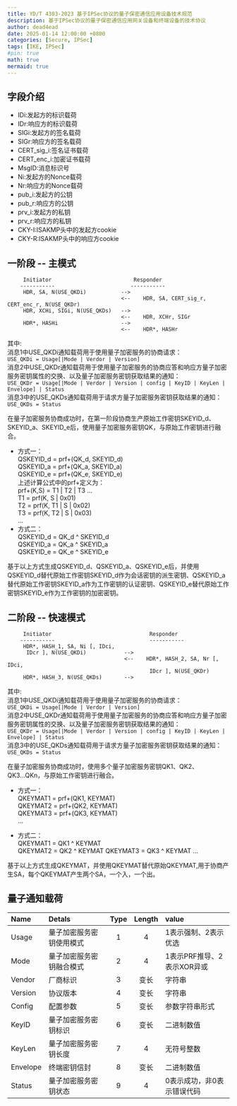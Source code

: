 ```yaml
---
title: YD/T 4303-2023 基于IPSec协议的量子保密通信应用设备技术规范
description: 基于IPSec协议的量子保密通信应用网关设备和终端设备的技术协议
author: dead4ead
date: 2025-01-14 12:00:00 +0800
categories: [Secure, IPSec]
tags: [IKE, IPSec]
#pin: true
math: true
mermaid: true
---
```


## 字段介绍
- IDi:发起方的标识载荷  
- IDr:响应方的标识载荷  
- SIGi:发起方的签名载荷  
- SIGr:响应方的签名载荷  
- CERT_sig_i:签名证书载荷  
- CERT_enc_i:加密证书载荷  
- MsgID:消息标识号  
- Ni:发起方的Nonce载荷  
- Nr:响应方的Nonce载荷  
- pub_i:发起方的公钥  
- pub_r:响应方的公钥  
- prv_i:发起方的私钥  
- prv_r:响应方的私钥  
- CKY-I:ISAKMP头中的发起方cookie  
- CKY-R:ISAKMP头中的响应方cookie  
  
## 一阶段 -- 主模式

```
     Initiator                          Responder  
    -----------                        -----------  
     HDR, SA, N(USE_QKDi)           -->  
                                    <--    HDR, SA, CERT_sig_r, CERT_enc_r, N(USE_QKDr)    
     HDR, XCHi, SIGi, N(USE_QKDs)   -->  
                                    <--    HDR, XCHr, SIGr  
     HDR*, HASHi                    -->  
                                    <--    HDR*, HASHr
```
其中:  
消息1中USE_QKDi通知载荷用于使用量子加密服务的协商请求：  
`USE_QKDi = Usage[|Mode | Verdor | Version]`  
消息2中USE_QKDr通知载荷用于使用量子加密服务的协商应答和响应方量子加密服务密钥属性的交换、以及量子加密服务密钥获取结果的通知：  
`USE_QKDr = Usage[|Mode | Verdor | Version | config | KeyID | KeyLen | Envelope] | Status`  
消息3中的USE_QKDs通知载荷用于请求方量子加密服务密钥获取结果的通知：  
`USE_QKDs = Status`  

在量子加密服务协商成功时，在第一阶段协商生产原始工作密钥SKEYID_d、SKEYID_a、SKEYID_e后，使用量子加密服务密钥QK，与原始工作密钥进行融合。  

* 方式一：  
QSKEYID_d = prf+(QK_d, SKEYID_d)  
QSKEYID_a = prf+(QK_a, SKEYID_a)  
QSKEYID_e = prf+(QK_e, SKEYID_e)  
上述计算公式中的prf+定义为：    
prf+(K,S) = T1 | T2 | T3 ...  
T1 = prf(K, S | 0x01)  
T2 = prf(K, T1 | S | 0x02)  
T3 = prf(K, T2 | S | 0x03)  
...  
* 方式二：  
QSKEYID_d = QK_d ^ SKEYID_d  
QSKEYID_a = QK_a ^ SKEYID_a   
QSKEYID_e = QK_e ^ SKEYID_e  

基于以上方式生成QSKEYID_d、QSKEYID_a、QSKEYID_e后，并使用QSKEYID_d替代原始工作密钥SKEYID_d作为会话密钥的派生密钥、QSKEYID_a替代原始工作密钥SKEYID_a作为工作密钥的认证密钥、QSKEYID_e替代原始工作密钥SKEYID_e作为工作密钥的加密密钥。  

## 二阶段 -- 快速模式

```
     Initiator                               Responder  
    -----------                              -----------  
     HDR*, HASH_1, SA, Ni [, IDci, 
      IDcr ], N(USE_QKDi)            -->  
                                     <--    HDR*, HASH_2, SA, Nr [, IDci, 
                                             IDcr ], N(USE_QKDr)  
     HDR*, HASH_3, N(USE_QKDs)       -->  
```
其中:  
消息1中USE_QKDi通知载荷用于使用量子加密服务的协商请求：  
`USE_QKDi = Usage[|Mode | Verdor | Version]`  
消息2中USE_QKDr通知载荷用于使用量子加密服务的协商应答和响应方量子加密服务密钥属性的交换、以及量子加密服务密钥获取结果的通知：  
`USE_QKDr = Usage[|Mode | Verdor | Version | config | KeyID | KeyLen | Envelope] | Status`  
消息3中的USE_QKDs通知载荷用于请求方量子加密服务密钥获取结果的通知：  
`USE_QKDs = Status`  

在量子加密服务协商成功时，使用多个量子加密服务密钥QK1、QK2、QK3...QKn，与原始工作密钥进行融合。  

* 方式一：  
QKEYMAT1 = prf+(QK1, KEYMAT)  
QKEYMAT2 = prf+(QK2, KEYMAT)  
QKEYMAT3 = prf+(QK3, KEYMAT)  
...  

* 方式二：  
QKEYMAT1 = QK1 ^ KEYMAT  
QKEYMAT2 = QK2 ^ KEYMAT
QKEYMAT3 = QK3 ^ KEYMAT
...

基于以上方式生成QKEYMAT，并使用QKEYMAT替代原始QKEYMAT,用于协商产生SA，每个QKEYMAT产生两个SA，一个入，一个出。

## 量子通知载荷
| Name     | Detals                | Type | Length | value |
| :----    | :-------------------- | :---:| :----: | :---- |
| Usage    |量子加密服务密钥使用模式 |  1   |    4   | 1表示强制、2表示优选
| Mode     |量子加密服务密钥融合模式 |  2   |    4   | 1表示PRF推导、2表示XOR异或
| Vendor   |厂商标识                |  3   |  变长  | 字符串
| Version  |协议版本                |  4   |  变长  | 字符串
| Config   |配置参数                |  5   |  变长  | 参数字符串形式
| KeyID    |量子加密服务密钥标识     |  6   |  变长  | 二进制数值
| KeyLen   |量子加密服务密钥长度     |  7   |    4   | 无符号整数
| Envelope |终端密钥信封             |  8   |  变长  | 二进制数值
| Status   |量子加密服务密钥状态     |  9   |    4   | 0表示成功，非0表示错误代码

